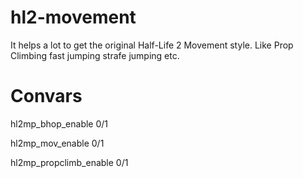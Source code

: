# hl2-movement
It helps a lot to get the original Half-Life 2 Movement style. Like Prop Climbing fast jumping strafe jumping etc.
# Convars
hl2mp_bhop_enable 0/1

hl2mp_mov_enable 0/1

hl2mp_propclimb_enable 0/1

